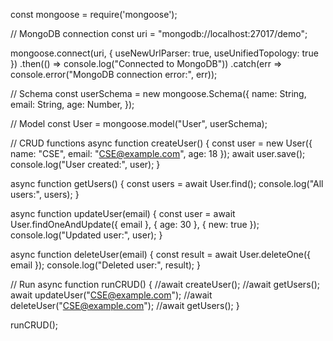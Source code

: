 const mongoose = require('mongoose');

// MongoDB connection
const uri = "mongodb://localhost:27017/demo";

mongoose.connect(uri, { useNewUrlParser: true, useUnifiedTopology: true })
  .then(() => console.log("Connected to MongoDB"))
  .catch(err => console.error("MongoDB connection error:", err));

// Schema
const userSchema = new mongoose.Schema({
  name: String,
  email: String,
  age: Number,
});

// Model
const User = mongoose.model("User", userSchema);

// CRUD functions
async function createUser() {
  const user = new User({ name: "CSE", email: "CSE@example.com", age: 18 });
  await user.save();
  console.log("User created:", user);
}

async function getUsers() {
  const users = await User.find();
  console.log("All users:", users);
}

async function updateUser(email) {
  const user = await User.findOneAndUpdate({ email }, { age: 30 }, { new: true });
  console.log("Updated user:", user);
}

async function deleteUser(email) {
  const result = await User.deleteOne({ email });
  console.log("Deleted user:", result);
}

// Run
async function runCRUD() {
  //await createUser();
  //await getUsers();
  await updateUser("CSE@example.com");
  //await deleteUser("CSE@example.com");
  //await getUsers();
}

runCRUD();
